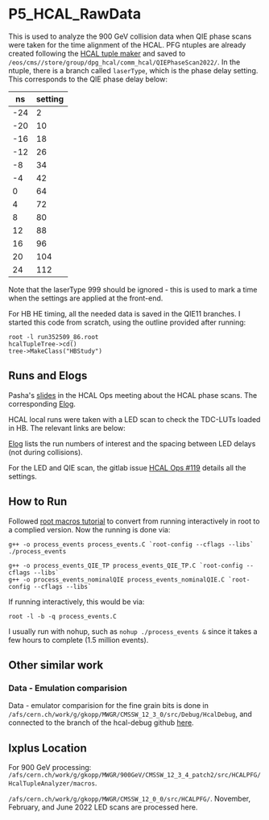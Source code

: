 # P5_HCAL_RawData
This is used to analyze the 900 GeV collision data when QIE phase scans were taken for the time alignment of the HCAL. PFG ntuples are already created following the [HCAL tuple maker](https://gitlab.cern.ch/cmshcal/hcalpfg/HcalTupleMaker/-/tree/PFG-CMSSW_12_3_X/) and saved to `/eos/cms//store/group/dpg_hcal/comm_hcal/QIEPhaseScan2022/`. In the ntuple, there is a branch called `laserType`, which is the phase delay setting. This corresponds to the QIE phase delay below:

| ns    | setting |
| ------|------ |
| -24 |   2	|
| -20 |  10	|
| -16 |  18	|
| -12 |  26	|
| -8  |  34	|
| -4  |  42	|
|  0  |  64	|
|  4  |  72	|
|  8  |  80	|
| 12  |  88	|
| 16  |  96	|
| 20  |  104	|
| 24  |  112	|

Note that the laserType 999 should be ignored - this is used to mark a time when the settings are applied at the front-end.

For HB HE timing, all the needed data is saved in the QIE11 branches. I started this code from scratch, using the outline provided after running:
```
root -l run352509_86.root
hcalTupleTree->cd()
tree->MakeClass("HBStudy")
```

## Runs and Elogs
Pasha's [slides](https://indico.cern.ch/event/1166252/attachments/2452900/4203396/phasescan.pdf) in the HCAL Ops meeting about the HCAL phase scans. The corresponding [Elog](https://cmsonline.cern.ch/webcenter/portal/cmsonline/Common/Elog?_piref683379043.strutsAction=%2FviewMessageDetails.do%3FmsgId%3D1141524).

HCAL local runs were taken with a LED scan to check the TDC-LUTs loaded in HB. The relevant links are below:

[Elog](http://cmsonline.cern.ch/cms-elog/1128105) lists the run numbers of interest and the spacing between LED delays (not during collisions). 

For the LED and QIE scan, the gitlab issue [HCAL Ops #119](https://gitlab.cern.ch/cmshcal/docs/-/issues/119#note_5280563) details all the settings.  

## How to Run
Followed [root macros tutorial](https://root.cern.ch/root/htmldoc/guides/primer/ROOTPrimer.html#root-macros) to convert from running interactively in root to a complied version. Now the running is done via:
```
g++ -o process_events process_events.C `root-config --cflags --libs`
./process_events

g++ -o process_events_QIE_TP process_events_QIE_TP.C `root-config --cflags --libs`
g++ -o process_events_nominalQIE process_events_nominalQIE.C `root-config --cflags --libs`

```
If running interactively, this would be via:
```
root -l -b -q process_events.C
```
I usually run with nohup, such as `nohup ./process_events &` since it takes a few hours to complete (1.5 million events).

## Other similar work

### Data - Emulation comparision
Data - emulator comparision for the fine grain bits is done in `/afs/cern.ch/work/g/gkopp/MWGR/CMSSW_12_3_0/src/Debug/HcalDebug`, and connected to the branch of the hcal-debug github [here](https://github.com/gk199/cms-hcal-debug/tree/Data-Emu_LEDscan). 

## lxplus Location
For 900 GeV processing: `/afs/cern.ch/work/g/gkopp/MWGR/900GeV/CMSSW_12_3_4_patch2/src/HCALPFG/HcalTupleAnalyzer/macros`.

`/afs/cern.ch/work/g/gkopp/MWGR/CMSSW_12_0_0/src/HCALPFG/`. November, February, and June 2022 LED scans are processed here. 